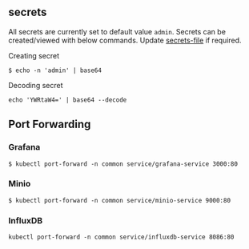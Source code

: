 ## secrets
All secrets are currently set to default value `admin`. Secrets can be created/viewed with below commands. Update [secrets-file](https://github.com/k8-proxy/p-k8-jmeter-test-engine/blob/helm-charts/helm-charts/common-resources/templates/secrets.yaml) if required.

Creating secret
```shell
$ echo -n 'admin' | base64
```

Decoding secret

```shell
echo 'YWRtaW4=' | base64 --decode
```

## Port Forwarding

### Grafana

```shell
$ kubectl port-forward -n common service/grafana-service 3000:80
```
### Minio

```shell
$ kubectl port-forward -n common service/minio-service 9000:80
```
### InfluxDB

```shell
kubectl port-forward -n common service/influxdb-service 8086:80
```
